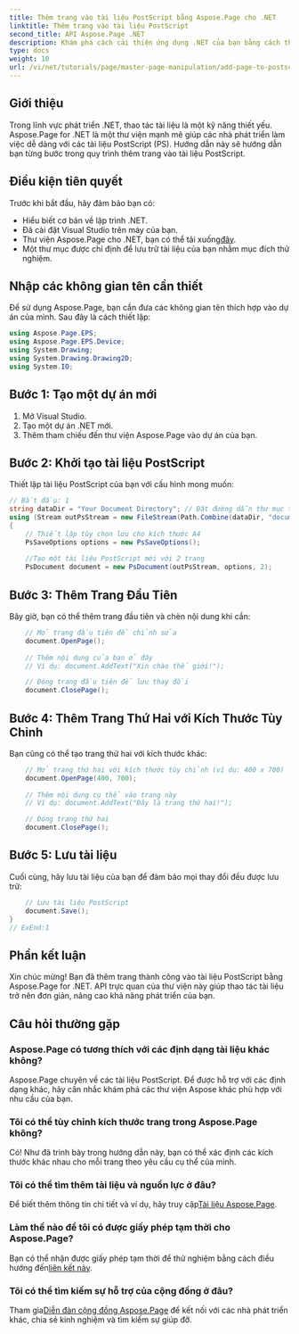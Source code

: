```yaml
---
title: Thêm trang vào tài liệu PostScript bằng Aspose.Page cho .NET
linktitle: Thêm trang vào tài liệu PostScript
second_title: API Aspose.Page .NET
description: Khám phá cách cải thiện ứng dụng .NET của bạn bằng cách thao tác tài liệu PostScript với Aspose.Page. Hướng dẫn từng bước này cung cấp hướng dẫn rõ ràng về cách khởi tạo tài liệu.
type: docs
weight: 10
url: /vi/net/tutorials/page/master-page-manipulation/add-page-to-postscript-document/
---
```

## Giới thiệu

Trong lĩnh vực phát triển .NET, thao tác tài liệu là một kỹ năng thiết yếu. Aspose.Page for .NET là một thư viện mạnh mẽ giúp các nhà phát triển làm việc dễ dàng với các tài liệu PostScript (PS). Hướng dẫn này sẽ hướng dẫn bạn từng bước trong quy trình thêm trang vào tài liệu PostScript.

## Điều kiện tiên quyết

Trước khi bắt đầu, hãy đảm bảo bạn có:

- Hiểu biết cơ bản về lập trình .NET.
- Đã cài đặt Visual Studio trên máy của bạn.
-  Thư viện Aspose.Page cho .NET, bạn có thể tải xuống[đây](https://releases.aspose.com/page/net/).
- Một thư mục được chỉ định để lưu trữ tài liệu của bạn nhằm mục đích thử nghiệm.

## Nhập các không gian tên cần thiết

Để sử dụng Aspose.Page, bạn cần đưa các không gian tên thích hợp vào dự án của mình. Sau đây là cách thiết lập:

```csharp
using Aspose.Page.EPS;
using Aspose.Page.EPS.Device;
using System.Drawing;
using System.Drawing.Drawing2D;
using System.IO;
```

## Bước 1: Tạo một dự án mới

1. Mở Visual Studio.
2. Tạo một dự án .NET mới.
3. Thêm tham chiếu đến thư viện Aspose.Page vào dự án của bạn.

## Bước 2: Khởi tạo tài liệu PostScript

Thiết lập tài liệu PostScript của bạn với cấu hình mong muốn:

```csharp
// Bắt đầu: 1
string dataDir = "Your Document Directory"; // Đặt đường dẫn thư mục tài liệu của bạn
using (Stream outPsStream = new FileStream(Path.Combine(dataDir, "document1.ps"), FileMode.Create))
{
    // Thiết lập tùy chọn lưu cho kích thước A4
    PsSaveOptions options = new PsSaveOptions();
    
    //Tạo một tài liệu PostScript mới với 2 trang
    PsDocument document = new PsDocument(outPsStream, options, 2);
```

## Bước 3: Thêm Trang Đầu Tiên

Bây giờ, bạn có thể thêm trang đầu tiên và chèn nội dung khi cần:

```csharp
    // Mở trang đầu tiên để chỉnh sửa
    document.OpenPage();
    
    // Thêm nội dung của bạn ở đây
    // Ví dụ: document.AddText("Xin chào thế giới!");

    // Đóng trang đầu tiên để lưu thay đổi
    document.ClosePage();
```

## Bước 4: Thêm Trang Thứ Hai với Kích Thước Tùy Chỉnh

Bạn cũng có thể tạo trang thứ hai với kích thước khác:

```csharp
    // Mở trang thứ hai với kích thước tùy chỉnh (ví dụ: 400 x 700)
    document.OpenPage(400, 700);
    
    // Thêm nội dung cụ thể vào trang này
    // Ví dụ: document.AddText("Đây là trang thứ hai!");

    // Đóng trang thứ hai
    document.ClosePage();
```

## Bước 5: Lưu tài liệu

Cuối cùng, hãy lưu tài liệu của bạn để đảm bảo mọi thay đổi đều được lưu trữ:

```csharp
    // Lưu tài liệu PostScript
    document.Save();
}
// ExEnd:1
```

## Phần kết luận

Xin chúc mừng! Bạn đã thêm trang thành công vào tài liệu PostScript bằng Aspose.Page for .NET. API trực quan của thư viện này giúp thao tác tài liệu trở nên đơn giản, nâng cao khả năng phát triển của bạn.

## Câu hỏi thường gặp

### Aspose.Page có tương thích với các định dạng tài liệu khác không?  
Aspose.Page chuyên về các tài liệu PostScript. Để được hỗ trợ với các định dạng khác, hãy cân nhắc khám phá các thư viện Aspose khác phù hợp với nhu cầu của bạn.

### Tôi có thể tùy chỉnh kích thước trang trong Aspose.Page không?  
Có! Như đã trình bày trong hướng dẫn này, bạn có thể xác định các kích thước khác nhau cho mỗi trang theo yêu cầu cụ thể của mình.

### Tôi có thể tìm thêm tài liệu và nguồn lực ở đâu?  
 Để biết thêm thông tin chi tiết và ví dụ, hãy truy cập[Tài liệu Aspose.Page](https://reference.aspose.com/page/net/).

### Làm thế nào để tôi có được giấy phép tạm thời cho Aspose.Page?  
 Bạn có thể nhận được giấy phép tạm thời để thử nghiệm bằng cách điều hướng đến[liên kết này](https://purchase.conholdate.com/temporary-license/).

### Tôi có thể tìm kiếm sự hỗ trợ của cộng đồng ở đâu?  
 Tham gia[Diễn đàn cộng đồng Aspose.Page](https://forum.aspose.com/c/page/39) để kết nối với các nhà phát triển khác, chia sẻ kinh nghiệm và tìm kiếm sự giúp đỡ.